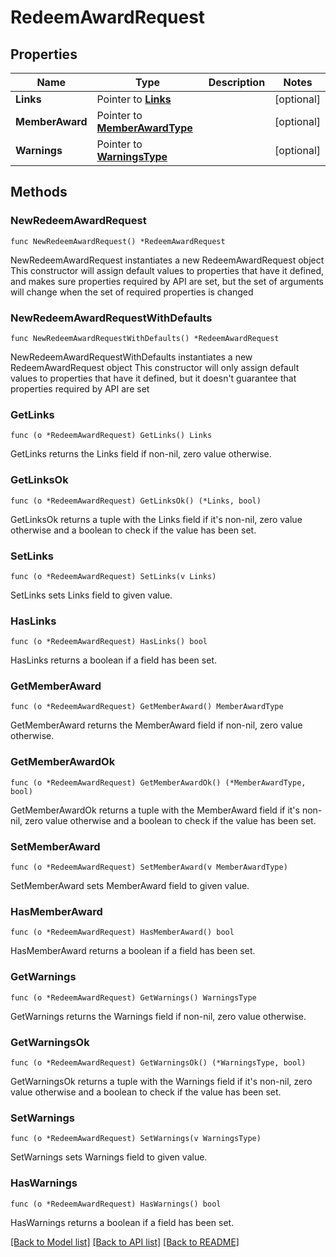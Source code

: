 # RedeemAwardRequest

## Properties

Name | Type | Description | Notes
------------ | ------------- | ------------- | -------------
**Links** | Pointer to [**Links**](Links.md) |  | [optional] 
**MemberAward** | Pointer to [**MemberAwardType**](MemberAwardType.md) |  | [optional] 
**Warnings** | Pointer to [**WarningsType**](WarningsType.md) |  | [optional] 

## Methods

### NewRedeemAwardRequest

`func NewRedeemAwardRequest() *RedeemAwardRequest`

NewRedeemAwardRequest instantiates a new RedeemAwardRequest object
This constructor will assign default values to properties that have it defined,
and makes sure properties required by API are set, but the set of arguments
will change when the set of required properties is changed

### NewRedeemAwardRequestWithDefaults

`func NewRedeemAwardRequestWithDefaults() *RedeemAwardRequest`

NewRedeemAwardRequestWithDefaults instantiates a new RedeemAwardRequest object
This constructor will only assign default values to properties that have it defined,
but it doesn't guarantee that properties required by API are set

### GetLinks

`func (o *RedeemAwardRequest) GetLinks() Links`

GetLinks returns the Links field if non-nil, zero value otherwise.

### GetLinksOk

`func (o *RedeemAwardRequest) GetLinksOk() (*Links, bool)`

GetLinksOk returns a tuple with the Links field if it's non-nil, zero value otherwise
and a boolean to check if the value has been set.

### SetLinks

`func (o *RedeemAwardRequest) SetLinks(v Links)`

SetLinks sets Links field to given value.

### HasLinks

`func (o *RedeemAwardRequest) HasLinks() bool`

HasLinks returns a boolean if a field has been set.

### GetMemberAward

`func (o *RedeemAwardRequest) GetMemberAward() MemberAwardType`

GetMemberAward returns the MemberAward field if non-nil, zero value otherwise.

### GetMemberAwardOk

`func (o *RedeemAwardRequest) GetMemberAwardOk() (*MemberAwardType, bool)`

GetMemberAwardOk returns a tuple with the MemberAward field if it's non-nil, zero value otherwise
and a boolean to check if the value has been set.

### SetMemberAward

`func (o *RedeemAwardRequest) SetMemberAward(v MemberAwardType)`

SetMemberAward sets MemberAward field to given value.

### HasMemberAward

`func (o *RedeemAwardRequest) HasMemberAward() bool`

HasMemberAward returns a boolean if a field has been set.

### GetWarnings

`func (o *RedeemAwardRequest) GetWarnings() WarningsType`

GetWarnings returns the Warnings field if non-nil, zero value otherwise.

### GetWarningsOk

`func (o *RedeemAwardRequest) GetWarningsOk() (*WarningsType, bool)`

GetWarningsOk returns a tuple with the Warnings field if it's non-nil, zero value otherwise
and a boolean to check if the value has been set.

### SetWarnings

`func (o *RedeemAwardRequest) SetWarnings(v WarningsType)`

SetWarnings sets Warnings field to given value.

### HasWarnings

`func (o *RedeemAwardRequest) HasWarnings() bool`

HasWarnings returns a boolean if a field has been set.


[[Back to Model list]](../README.md#documentation-for-models) [[Back to API list]](../README.md#documentation-for-api-endpoints) [[Back to README]](../README.md)


